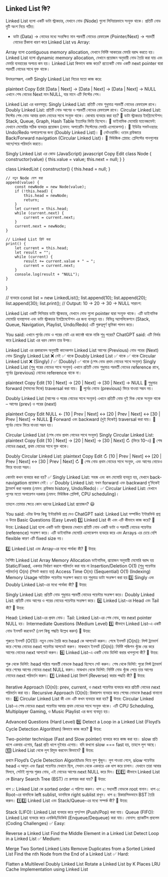 ## Linked List কি?

Linked List হলো একটি ডাটা স্ট্রাকচার, যেখানে নোড (Node) গুলো লিনিয়ারভাবে সংযুক্ত থাকে। প্রতিটি নোড দুটি অংশ নিয়ে গঠিত:

- ডাটা (Data) → নোডের মধ্যে সংরক্ষিত মান
  পরবর্তী নোডের রেফারেন্স (Pointer/Next) → পরবর্তী নোডের ঠিকানা ধারণ করে
  Linked List vs Array:

Array হলো contiguous memory allocation, যেখানে নির্দিষ্ট আকারের মেমরি বরাদ্দ করতে হয়।
Linked List হলো dynamic memory allocation, যেখানে প্রয়োজন অনুযায়ী নোড তৈরি করা যায় এবং মেমরি ব্যবহারের অপচয় কম হয়।
Linked List কিভাবে কাজ করে?
প্রত্যেকটি নোড একটি next pointer দ্বারা পরবর্তী নোডের সাথে যুক্ত থাকে।

উদাহরণস্বরূপ, একটি Singly Linked List নিচের মতো কাজ করে:

plaintext
Copy
Edit
[Data | Next] → [Data | Next] → [Data | Next] → NULL
এখানে শেষ নোডের Next মান NULL, যার মানে এটি লিস্টের শেষ।

Linked List এর ধরনসমূহ:
Singly Linked List: প্রতিটি নোড শুধুমাত্র পরবর্তী নোডের রেফারেন্স রাখে।
Doubly Linked List: প্রতিটি নোড আগের ও পরবর্তী নোডের রেফারেন্স রাখে।
Circular Linked List: লিস্টের শেষ নোড আবার প্রথম নোডের সাথে সংযুক্ত থাকে।
কোথায় ব্যবহার করা হয়?
🔹 ডাটা স্ট্রাকচার ইমপ্লিমেন্টেশন: Stack, Queue, Graph, Hash Table ইত্যাদির ভিত্তি হিসেবে।
🔹 ডাইনামিক মেমোরি ম্যানেজমেন্ট: যেখানে মেমোরির সঠিক ব্যবহার প্রয়োজন (যেমন: অপারেটিং সিস্টেমের মেমরি এলোকেশন)।
🔹 ইডিটর সফটওয়্যার: Undo/Redo অপারেশনের জন্য (Doubly Linked List)।
🔹 নেটওয়ার্কিং: ওয়েব ব্রাউজারে Back/Forward navigation (Circular Linked List)।
🔹 মিউজিক প্লেয়ার: প্লেলিস্টের গানগুলোর আগে/পরে পরিবর্তন করতে।

Singly Linked List এর কোড (JavaScript)
javascript
Copy
Edit
class Node {
constructor(value) {
this.value = value;
this.next = null;
}
}

class LinkedList {
constructor() {
this.head = null;
}

    // নতুন Node যোগ করা
    append(value) {
        const newNode = new Node(value);
        if (!this.head) {
            this.head = newNode;
            return;
        }
        let current = this.head;
        while (current.next) {
            current = current.next;
        }
        current.next = newNode;
    }

    // Linked List প্রিন্ট করা
    print() {
        let current = this.head;
        let result = "";
        while (current) {
            result += current.value + " → ";
            current = current.next;
        }
        console.log(result + "NULL");
    }

}

// ব্যবহার
const list = new LinkedList();
list.append(10);
list.append(20);
list.append(30);
list.print(); // Output: 10 → 20 → 30 → NULL
সারাংশ:

Linked List একটি লিনিয়ার ডাটা স্ট্রাকচার, যেখানে নোড গুলো pointer দ্বারা সংযুক্ত থাকে।
এটি ডাইনামিক মেমোরি ব্যবস্থাপনা এবং ডাটা স্ট্রাকচার ইমপ্লিমেন্টেশন এর জন্য ব্যবহৃত হয়।
বিভিন্ন অ্যাপলিকেশনে (Stack, Queue, Navigation, Playlist, Undo/Redo) এটি গুরুত্বপূর্ণ ভূমিকা পালন করে।

You said:
এখানে পুর্বের নোড ও পরের নোট এর কানেক্ট থাকে নাকি শুধু পরের?
ChatGPT said:
এটি নির্ভর করে Linked List এর ধরন কেমন তার উপর।

Linked List এর প্রকারভেদ অনুযায়ী কানেকশন
Linked List আগের (Previous) নোড পরের (Next) নোড
Singly Linked List ❌ নেই ✅ থাকে
Doubly Linked List ✅ থাকে ✅ থাকে
Circular Linked List ❌ (Singly) / ✅ (Doubly) ✅ থাকে (শেষ নোড প্রথম নোডের সাথে সংযুক্ত)
Singly Linked List (শুধু পরের নোডের সাথে সংযুক্ত)
এখানে প্রতিটি নোড শুধুমাত্র পরবর্তী নোডের reference রাখে, পূর্বের (previous) নোডের reference থাকে না।

plaintext
Copy
Edit
[10 | Next] → [20 | Next] → [30 | Next] → NULL
🔹 শুধুমাত্র forward (সামনের দিকে) traversal করা যায়।
🔹 পূর্বের নোডে (previous) ফিরে যাওয়া সম্ভব নয়।

Doubly Linked List (আগের ও পরের নোডের সাথে সংযুক্ত)
এখানে প্রতিটি নোড দুই দিক থেকে সংযুক্ত থাকে – আগের (prev) ও পরের (next)

plaintext
Copy
Edit
NULL ← [10 | Prev | Next] ↔ [20 | Prev | Next] ↔ [30 | Prev | Next] → NULL
🔹 Forward এবং backward (দুই দিকেই) traversal করা যায়।
🔹 পূর্বের নোডে ফিরে যাওয়া সম্ভব হয়।

Circular Linked List (শেষ নোড প্রথম নোডের সাথে সংযুক্ত)
Singly Circular Linked List:
plaintext
Copy
Edit
[10 | Next] → [20 | Next] → [30 | Next] ↻ (ফিরে 10-এ)
🔹 শেষ নোডের next, প্রথম নোডের সাথে যুক্ত থাকে।

Doubly Circular Linked List:
plaintext
Copy
Edit
↻ [10 | Prev | Next] ↔ [20 | Prev | Next] ↔ [30 | Prev | Next] ↻
🔹 শেষ নোড প্রথম নোডের সাথে সংযুক্ত, এবং আগের নোডেও ফিরে যাওয়া সম্ভব।

কোনটা কখন ব্যবহার করা হয়?
✅ Singly Linked List: সহজ এবং কম মেমোরি ব্যবহৃত হয়, যেখানে back-navigation প্রয়োজন নেই।
✅ Doubly Linked List: যখন forward এবং backward দু’দিকেই ট্র্যাভার্স করা দরকার (যেমন: ব্রাউজার history, Undo/Redo)।
✅ Circular Linked List: যেখানে লুপের মতো অপারেশন দরকার (যেমন: মিউজিক প্লেলিস্ট, CPU scheduling)।

তাহলে তোমার ক্ষেত্রে কোন ধরনের Linked List প্রয়োজন? 😃

You said:
এটার উপর কিছু ইন্টারভিউ প্রশ্ন দেও
ChatGPT said:
Linked List সম্পর্কিত ইন্টারভিউ প্রশ্ন ও উত্তর
Basic Questions (Easy Level)
1️⃣ Linked List কী এবং এটি কীভাবে কাজ করে?
📌 উত্তর: Linked List হলো একটি ডাটা স্ট্রাকচার যেখানে প্রতিটি নোড একটি ডাটা ও পরবর্তী নোডের পয়েন্টার (reference) সংরক্ষণ করে। এটি ডাইনামিক মেমোরি এলোকেশন ব্যবহার করে এবং Arrays এর চেয়ে বেশি flexible কারণ এটি fixed size নয়।

2️⃣ Linked List এবং Array-এর মধ্যে পার্থক্য কী?
📌 উত্তর:

বৈশিষ্ট্য Linked List Array
Memory Allocation ডাইনামিক, প্রয়োজন অনুযায়ী মেমোরি বরাদ্দ হয় Static/Fixed, একবার নির্ধারণ করলে পরিবর্তন করা যায় না
Insertion/Deletion O(1) (শুধু পয়েন্টার পরিবর্তন) O(n) (শিফট করতে হয়)
Access Time O(n) (Sequential) O(1) (Indexing)
Memory Usage অতিরিক্ত পয়েন্টার সংরক্ষণ করতে হয় শুধুমাত্র ডাটা সংরক্ষণ করা হয়
3️⃣ Singly এবং Doubly Linked List-এর মধ্যে পার্থক্য কী?
📌 উত্তর:

Singly Linked List: প্রতিটি নোড শুধুমাত্র পরবর্তী নোডের পয়েন্টার সংরক্ষণ করে।
Doubly Linked List: প্রতিটি নোড আগের ও পরের নোডের পয়েন্টার সংরক্ষণ করে।
4️⃣ Linked List-এর Head এবং Tail কী?
📌 উত্তর:

Head: Linked List-এর প্রথম নোড।
Tail: Linked List-এর শেষ নোড, যার next pointer NULL হয়।
Intermediate Questions (Medium Level)
5️⃣ কীভাবে Linked List-এ একটি নোড ইনসার্ট করবেন? (বেশ কিছু পদ্ধতি উল্লেখ করুন)
📌 উত্তর:

শুরুতে ইনসার্ট (O(1)): নতুন নোড তৈরি করে head কে আপডেট করুন।
শেষে ইনসার্ট (O(n)): লিস্ট ট্র্যাভার্স করে শেষের নোডের next পয়েন্টার আপডেট করুন।
মাঝখানে ইনসার্ট (O(n)): নির্দিষ্ট পজিশন খুঁজে বের করে আগের নোডের next আপডেট করুন।
6️⃣ Linked List-এ একটি নোড ডিলিট করার ধাপগুলো কী?
📌 উত্তর:

শুরু থেকে ডিলিট: head সরিয়ে পরবর্তী নোডকে head হিসেবে সেট করুন।
শেষ থেকে ডিলিট: পুরো লিস্ট ট্র্যাভার্স করে শেষের আগের নোডের next NULL করুন।
মাঝখান থেকে ডিলিট: নির্দিষ্ট নোড খুঁজে পেয়ে তার আগের নোডের next পরিবর্তন করুন।
7️⃣ Linked List রিভার্স (Reverse) করার পদ্ধতি কী?
📌 উত্তর:

Iterative Approach (O(n)): prev, current, ও next পয়েন্টার ব্যবহার করে প্রতিটি নোডের next পরিবর্তন করা হয়।
Recursive Approach (O(n)): রিকারশন ব্যবহার করে শেষের নোডকে head বানানো হয়।
8️⃣ Circular Linked List কী এবং এটি কখন ব্যবহার করা হয়?
📌 উত্তর: Circular Linked List-এ শেষ নোডের next পয়েন্টার আবার প্রথম নোডের সাথে সংযুক্ত থাকে। এটি CPU Scheduling, Multiplayer Gaming, ও Music Playlist এর জন্য ব্যবহৃত হয়।

Advanced Questions (Hard Level)
9️⃣ Detect a Loop in a Linked List (Floyd’s Cycle Detection Algorithm) কিভাবে কাজ করে?
📌 উত্তর:

Two-pointer technique (Fast and Slow pointer) ব্যবহার করে কাজ করা হয়।
slow প্রতি ধাপে একবার এগোয়, fast প্রতি ধাপে দুইবার এগোয়।
যদি কখনো slow === fast হয়, তাহলে লুপ আছে।
🔟 Linked List থেকে লুপ রিমুভ করবেন কিভাবে?
📌 উত্তর:

প্রথমে Floyd’s Cycle Detection Algorithm দিয়ে লুপ খুঁজুন।
লুপ পাওয়া গেলে, slow পয়েন্টার head এ আনুন এবং fast পয়েন্টার যেখানে ছিল, সেখান থেকে একবারে এক ধাপ করে চালান।
যেখানে তারা আবার মিলবে, সেটাই লুপের শুরুর নোড, এই নোডের আগের next NULL করে দিন।
1️⃣1️⃣ কীভাবে Linked List কে Binary Search Tree (BST) তে রূপান্তর করা যায়?
📌 উত্তর:

ধাপ ১: Linked List কে sorted order এ পরিণত করুন।
ধাপ ২: মধ্যবর্তী নোডকে root বানান।
ধাপ ৩: Root-এর বামদিকে left sublist, ডানদিকে right sublist রাখুন।
ধাপ ৪: রিকারসিভভাবে BST তৈরি করুন।
1️⃣2️⃣ Linked List এবং Stack/Queue-এর মধ্যে সম্পর্ক কী?
📌 উত্তর:

Stack (LIFO): Linked List ব্যবহার করে পুশ/পপ (Push/Pop) করা যায়।
Queue (FIFO): Linked List ব্যবহার করে এনকিউ/ডিকিউ (Enqueue/Dequeue) করা যায়।
বোনাস: প্র্যাকটিস প্রবলেম (Coding Challenges)
✅ Easy:

Reverse a Linked List
Find the Middle Element in a Linked List
Detect Loop in a Linked List
✅ Medium:

Merge Two Sorted Linked Lists
Remove Duplicates from a Sorted Linked List
Find the nth Node from the End of a Linked List
✅ Hard:

Flatten a Multilevel Doubly Linked List
Rotate a Linked List by K Places
LRU Cache Implementation using Linked List
